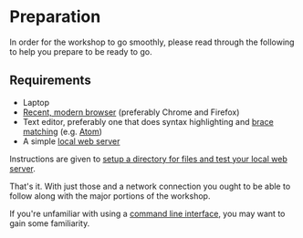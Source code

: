 # Preparation

In order for the workshop to go smoothly, please read through the following to help you prepare to be ready to go.

## Requirements

- Laptop
- [Recent, modern browser](browser.md) (preferably Chrome and Firefox)
- Text editor, preferably one that does syntax highlighting and [brace matching](https://en.wikipedia.org/wiki/Brace_matching) (e.g. [Atom](https://atom.io/))
- A simple [local web server](web-server.md)

Instructions are given to [setup a directory for files and test your local web server](directory.md).

That's it. With just those and a network connection you ought to be able to follow along with the major portions of the workshop.

If you're unfamiliar with using a [command line interface](cli.md), you may want to gain some familiarity.

<!-- #backlog:0 If you would like to work on some of the more technical aspects of the workshop, please follow the [bonus setup](bonus-setup.md) instructions. -->
